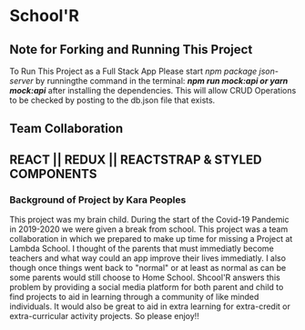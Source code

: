 # School'R

## Note for Forking and Running This Project

To Run This Project as a Full Stack App Please start *npm package json-server* by runningthe command in the terminal:
**_npm run mock:api or yarn mock:api_** 
after installing the dependencies.
This will allow CRUD Operations to be checked by posting to the db.json file that exists.

## Team Collaboration
## REACT || REDUX || REACTSTRAP & STYLED COMPONENTS

### Background of Project by Kara Peoples
This project was my brain child. During the start of the Covid-19 Pandemic in 2019-2020 we were given a break from school. This project was a team collaboration in which we prepared to make up time for missing a Project at Lambda School. I thought of the parents that must immediatly become teachers and what way could an app improve their lives immediatly. I also though once things went back to "normal" or at least as normal as can be some parents would still choose to Home School. Shcool'R answers this problem by providing a social media platform for both parent and child to find projects to aid in learning through a community of like minded individuals. It would also be great to aid in extra learning for extra-credit or extra-curricular activity projects. So please enjoy!!
